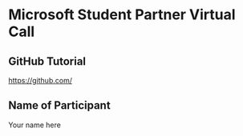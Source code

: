 # Microsoft Student Partner Virtual Call

## GitHub Tutorial

https://github.com/

## Name of Participant

Your name here
